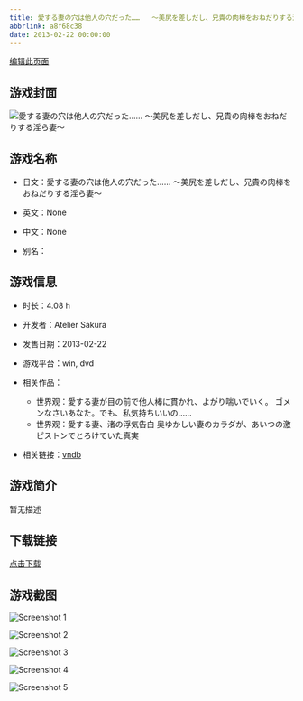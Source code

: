 ```yaml
---
title: 愛する妻の穴は他人の穴だった……   ～美尻を差しだし、兄貴の肉棒をおねだりする淫ら妻～
abbrlink: a8f68c38
date: 2013-02-22 00:00:00
---
```

[编辑此页面](https://github.com/ACG-3/ADV3-source/blob/main/source/_posts/games/%E6%84%9B%E3%81%99%E3%82%8B%E5%A6%BB%E3%81%AE%E7%A9%B4%E3%81%AF%E4%BB%96%E4%BA%BA%E3%81%AE%E7%A9%B4%E3%81%A0%E3%81%A3%E3%81%9F%E2%80%A6%E2%80%A6%20%20%20%EF%BD%9E%E7%BE%8E%E5%B0%BB%E3%82%92%E5%B7%AE%E3%81%97%E3%81%A0%E3%81%97%E3%80%81%E5%85%84%E8%B2%B4%E3%81%AE%E8%82%89%E6%A3%92%E3%82%92%E3%81%8A%E3%81%AD%E3%81%A0%E3%82%8A%E3%81%99%E3%82%8B%E6%B7%AB%E3%82%89%E5%A6%BB%EF%BD%9E.md)

## 游戏封面

![愛する妻の穴は他人の穴だった……   ～美尻を差しだし、兄貴の肉棒をおねだりする淫ら妻～](https://pan.timero.xyz/d/onedrive/img_lib_001/%E6%84%9B%E3%81%99%E3%82%8B%E5%A6%BB%E3%81%AE%E7%A9%B4%E3%81%AF%E4%BB%96%E4%BA%BA%E3%81%AE%E7%A9%B4%E3%81%A0%E3%81%A3%E3%81%9F%E2%80%A6%E2%80%A6%20%20%20%EF%BD%9E%E7%BE%8E%E5%B0%BB%E3%82%92%E5%B7%AE%E3%81%97%E3%81%A0%E3%81%97%E3%80%81%E5%85%84%E8%B2%B4%E3%81%AE%E8%82%89%E6%A3%92%E3%82%92%E3%81%8A%E3%81%AD%E3%81%A0%E3%82%8A%E3%81%99%E3%82%8B%E6%B7%AB%E3%82%89%E5%A6%BB%EF%BD%9E_cover.avif)


## 游戏名称

- 日文：愛する妻の穴は他人の穴だった……   ～美尻を差しだし、兄貴の肉棒をおねだりする淫ら妻～
- 英文：None
- 中文：None

- 别名：


## 游戏信息

- 时长：4.08 h
- 开发者：Atelier Sakura
- 发售日期：2013-02-22
- 游戏平台：win, dvd
- 相关作品：
   - 世界观：愛する妻が目の前で他人棒に貫かれ、よがり喘いでいく。 ゴメンなさいあなた。でも、私気持ちいいの……
   - 世界观：愛する妻、渚の浮気告白 奥ゆかしい妻のカラダが、あいつの激ピストンでとろけていた真実

- 相关链接：[vndb](https://vndb.org/v11992)


## 游戏简介

暂无描述


## 下载链接

[点击下载](https://pan.timero.xyz/onedrive/adv_lib_001/%E6%84%9B%E3%81%99%E3%82%8B%E5%A6%BB%E3%81%AE%E7%A9%B4%E3%81%AF%E4%BB%96%E4%BA%BA%E3%81%AE%E7%A9%B4%E3%81%A0%E3%81%A3%E3%81%9F%E2%80%A6%E2%80%A6%20%20%20%EF%BD%9E%E7%BE%8E%E5%B0%BB%E3%82%92%E5%B7%AE%E3%81%97%E3%81%A0%E3%81%97%E3%80%81%E5%85%84%E8%B2%B4%E3%81%AE%E8%82%89%E6%A3%92%E3%82%92%E3%81%8A%E3%81%AD%E3%81%A0%E3%82%8A%E3%81%99%E3%82%8B%E6%B7%AB%E3%82%89%E5%A6%BB%EF%BD%9E)


## 游戏截图


![Screenshot 1](https://pan.timero.xyz/d/onedrive/img_lib_001/%E6%84%9B%E3%81%99%E3%82%8B%E5%A6%BB%E3%81%AE%E7%A9%B4%E3%81%AF%E4%BB%96%E4%BA%BA%E3%81%AE%E7%A9%B4%E3%81%A0%E3%81%A3%E3%81%9F%E2%80%A6%E2%80%A6%20%20%20%EF%BD%9E%E7%BE%8E%E5%B0%BB%E3%82%92%E5%B7%AE%E3%81%97%E3%81%A0%E3%81%97%E3%80%81%E5%85%84%E8%B2%B4%E3%81%AE%E8%82%89%E6%A3%92%E3%82%92%E3%81%8A%E3%81%AD%E3%81%A0%E3%82%8A%E3%81%99%E3%82%8B%E6%B7%AB%E3%82%89%E5%A6%BB%EF%BD%9E_Screenshot_1.avif)

![Screenshot 2](https://pan.timero.xyz/d/onedrive/img_lib_001/%E6%84%9B%E3%81%99%E3%82%8B%E5%A6%BB%E3%81%AE%E7%A9%B4%E3%81%AF%E4%BB%96%E4%BA%BA%E3%81%AE%E7%A9%B4%E3%81%A0%E3%81%A3%E3%81%9F%E2%80%A6%E2%80%A6%20%20%20%EF%BD%9E%E7%BE%8E%E5%B0%BB%E3%82%92%E5%B7%AE%E3%81%97%E3%81%A0%E3%81%97%E3%80%81%E5%85%84%E8%B2%B4%E3%81%AE%E8%82%89%E6%A3%92%E3%82%92%E3%81%8A%E3%81%AD%E3%81%A0%E3%82%8A%E3%81%99%E3%82%8B%E6%B7%AB%E3%82%89%E5%A6%BB%EF%BD%9E_Screenshot_2.avif)

![Screenshot 3](https://pan.timero.xyz/d/onedrive/img_lib_001/%E6%84%9B%E3%81%99%E3%82%8B%E5%A6%BB%E3%81%AE%E7%A9%B4%E3%81%AF%E4%BB%96%E4%BA%BA%E3%81%AE%E7%A9%B4%E3%81%A0%E3%81%A3%E3%81%9F%E2%80%A6%E2%80%A6%20%20%20%EF%BD%9E%E7%BE%8E%E5%B0%BB%E3%82%92%E5%B7%AE%E3%81%97%E3%81%A0%E3%81%97%E3%80%81%E5%85%84%E8%B2%B4%E3%81%AE%E8%82%89%E6%A3%92%E3%82%92%E3%81%8A%E3%81%AD%E3%81%A0%E3%82%8A%E3%81%99%E3%82%8B%E6%B7%AB%E3%82%89%E5%A6%BB%EF%BD%9E_Screenshot_3.avif)

![Screenshot 4](https://pan.timero.xyz/d/onedrive/img_lib_001/%E6%84%9B%E3%81%99%E3%82%8B%E5%A6%BB%E3%81%AE%E7%A9%B4%E3%81%AF%E4%BB%96%E4%BA%BA%E3%81%AE%E7%A9%B4%E3%81%A0%E3%81%A3%E3%81%9F%E2%80%A6%E2%80%A6%20%20%20%EF%BD%9E%E7%BE%8E%E5%B0%BB%E3%82%92%E5%B7%AE%E3%81%97%E3%81%A0%E3%81%97%E3%80%81%E5%85%84%E8%B2%B4%E3%81%AE%E8%82%89%E6%A3%92%E3%82%92%E3%81%8A%E3%81%AD%E3%81%A0%E3%82%8A%E3%81%99%E3%82%8B%E6%B7%AB%E3%82%89%E5%A6%BB%EF%BD%9E_Screenshot_4.avif)

![Screenshot 5](https://pan.timero.xyz/d/onedrive/img_lib_001/%E6%84%9B%E3%81%99%E3%82%8B%E5%A6%BB%E3%81%AE%E7%A9%B4%E3%81%AF%E4%BB%96%E4%BA%BA%E3%81%AE%E7%A9%B4%E3%81%A0%E3%81%A3%E3%81%9F%E2%80%A6%E2%80%A6%20%20%20%EF%BD%9E%E7%BE%8E%E5%B0%BB%E3%82%92%E5%B7%AE%E3%81%97%E3%81%A0%E3%81%97%E3%80%81%E5%85%84%E8%B2%B4%E3%81%AE%E8%82%89%E6%A3%92%E3%82%92%E3%81%8A%E3%81%AD%E3%81%A0%E3%82%8A%E3%81%99%E3%82%8B%E6%B7%AB%E3%82%89%E5%A6%BB%EF%BD%9E_Screenshot_5.avif)

